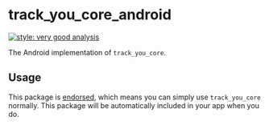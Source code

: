 # track_you_core_android

[![style: very good analysis][very_good_analysis_badge]][very_good_analysis_link]

The Android implementation of `track_you_core`.

## Usage

This package is [endorsed][endorsed_link], which means you can simply use `track_you_core`
normally. This package will be automatically included in your app when you do.

[endorsed_link]: https://flutter.dev/docs/development/packages-and-plugins/developing-packages#endorsed-federated-plugin
[very_good_analysis_badge]: https://img.shields.io/badge/style-very_good_analysis-B22C89.svg
[very_good_analysis_link]: https://pub.dev/packages/very_good_analysis
